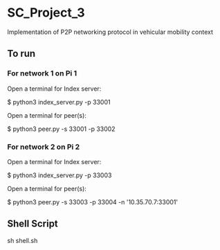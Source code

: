 # SC_Project_3
Implementation of P2P networking protocol in vehicular mobility context

## To run

### For network 1 on Pi 1
Open a terminal for Index server: 

$ python3 index_server.py -p 33001

Open a terminal for peer(s): 

$ python3 peer.py -s 33001 -p 33002

### For network 2 on Pi 2
Open a terminal for Index server:

$ python3 index_server.py -p 33003

Open a terminal for peer(s): 

$ python3 peer.py -s 33003 -p 33004 -n '10.35.70.7:33001'

## Shell Script

sh shell.sh